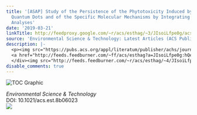 ```yaml
---
title: '[ASAP] Study of the Persistence of the Phytotoxicity Induced by Graphene Oxide
  Quantum Dots and of the Specific Molecular Mechanisms by Integrating Omics and Regular
  Analyses'
date: '2019-03-21'
linkTitle: http://feedproxy.google.com/~r/acs/esthag/~3/JIsoiLfpe0g/acs.est.8b06023
source: 'Environmental Science & Technology: Latest Articles (ACS Publications)'
description: |-
  <p><img src="https://pubs.acs.org/appl/literatum/publisher/achs/journals/content/esthag/0/esthag.ahead-of-print/acs.est.8b06023/20190321/images/medium/es-2018-06023q_0006.gif" alt="TOC Graphic"/></p><div><cite>Environmental Science & Technology</cite></div><div>DOI: 10.1021/acs.est.8b06023</div><div class="feedflare">
  <a href="http://feeds.feedburner.com/~ff/acs/esthag?a=JIsoiLfpe0g:hQeQZFoontg:yIl2AUoC8zA"><img src="http://feeds.feedburner.com/~ff/acs/esthag?d=yIl2AUoC8zA" border="0"></img></a>
  </div><img src="http://feeds.feedburner.com/~r/acs/esthag/~4/JIsoiLfpe0g" height="1" width="1" ...
disable_comments: true
---
```

<p><img src="https://pubs.acs.org/appl/literatum/publisher/achs/journals/content/esthag/0/esthag.ahead-of-print/acs.est.8b06023/20190321/images/medium/es-2018-06023q_0006.gif" alt="TOC Graphic"/></p><div><cite>Environmental Science & Technology</cite></div><div>DOI: 10.1021/acs.est.8b06023</div><div class="feedflare">
<a href="http://feeds.feedburner.com/~ff/acs/esthag?a=JIsoiLfpe0g:hQeQZFoontg:yIl2AUoC8zA"><img src="http://feeds.feedburner.com/~ff/acs/esthag?d=yIl2AUoC8zA" border="0"></img></a>
</div><img src="http://feeds.feedburner.com/~r/acs/esthag/~4/JIsoiLfpe0g" height="1" width="1" ...